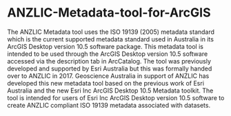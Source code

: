 # ANZLIC-Metadata-tool-for-ArcGIS
The ANZLIC Metadata tool uses the ISO 19139 (2005) metadata standard which is the current supported metadata standard used in Australia in its ArcGIS Desktop version 10.5 software package.  This metadata tool is intended to be used through the ArcGIS Desktop version 10.5 software accessed via the description tab in ArcCatalog.
The tool was previously developed and supported by Esri Australia but this was formally handed over to ANZLIC in 2017.  Geoscience Australia in support of ANZLIC has developed this new metadata tool based on the previous work of Esri Australia and the new Esri Inc ArcGIS Desktop 10.5 Metadata toolkit.
The tool is intended for users of Esri Inc ArcGIS Desktop version 10.5 software to create ANZLIC compliant ISO 19139 metadata associated with datasets.
